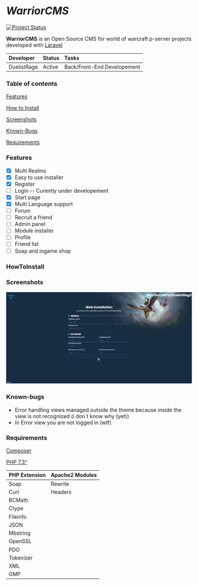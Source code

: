 # _WarriorCMS_

[![Project Status](https://img.shields.io/badge/Status-Beta-yellow.svg?style=flat-square)](#)

**WarriorCMS** is an Open Source CMS for world of warcraft p-server projects developed with [Laravel](https://laravel.com)

| Developer | Status | Tasks |
| :----------- | :---------- | :---------- |
| DuelistRage | Active | Back/Front-End Developement |

### Table of contents

[Features](#Features)

[How to Install](#HowToInstall)

[Screenshots](#Screenshots)

[Known-Bugs](#Known-bugs)

[Requirements](#Requirements)

### Features

- [x] Multi Realms
- [x] Easy to use installer
- [x] Register
- [ ] Login -- Curently under developement
- [x] Start page
- [x] Multi Language support
- [ ] Forum
- [ ] Recruit a friend
- [ ] Admin panel
- [ ] Module installer
- [ ] Profile
- [ ] Friend list
- [ ] Soap and ingame shop

### HowToInstall

### Screenshots

![Alt text](/screenshots/Screenshot1.png?raw=true "Installer")

### Known-bugs

- Error handling views managed outside the theme because inside the view is not recognized (i don´t know why (yet))
- In Error view you are not logged in (wtf)

### Requirements

[Composer](https://getcomposer.org/)

[PHP 7.3^](https://www.php.net)

| PHP Extension | Apache2 Modules |
| :----------- | :---------- |
| Soap | Rewrite |
| Curl | Headers |
| BCMath |
| Ctype |
| Fileinfo |
| JSON |
| Mbstring |
| OpenSSL |
| PDO |
| Tokenizer |
| XML |
| GMP |

